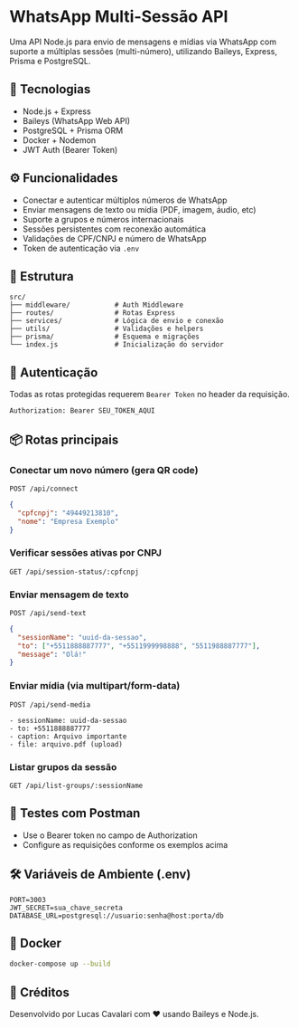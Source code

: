 # WhatsApp Multi-Sessão API

Uma API Node.js para envio de mensagens e mídias via WhatsApp com suporte a múltiplas sessões (multi-número), utilizando Baileys, Express, Prisma e PostgreSQL.

## 🚀 Tecnologias

- Node.js + Express
- Baileys (WhatsApp Web API)
- PostgreSQL + Prisma ORM
- Docker + Nodemon
- JWT Auth (Bearer Token)

## ⚙️ Funcionalidades

- Conectar e autenticar múltiplos números de WhatsApp
- Enviar mensagens de texto ou mídia (PDF, imagem, áudio, etc)
- Suporte a grupos e números internacionais
- Sessões persistentes com reconexão automática
- Validações de CPF/CNPJ e número de WhatsApp
- Token de autenticação via `.env`

## 📁 Estrutura

```
src/
├── middleware/           # Auth Middleware
├── routes/               # Rotas Express
├── services/             # Lógica de envio e conexão
├── utils/                # Validações e helpers
├── prisma/               # Esquema e migrações
└── index.js              # Inicialização do servidor
```

## 🔐 Autenticação

Todas as rotas protegidas requerem `Bearer Token` no header da requisição.

```http
Authorization: Bearer SEU_TOKEN_AQUI
```

## 📦 Rotas principais

### Conectar um novo número (gera QR code)

`POST /api/connect`

```json
{
  "cpfcnpj": "49449213810",
  "nome": "Empresa Exemplo"
}
```

### Verificar sessões ativas por CNPJ

`GET /api/session-status/:cpfcnpj`

### Enviar mensagem de texto

`POST /api/send-text`

```json
{
  "sessionName": "uuid-da-sessao",
  "to": ["+5511888887777", "+5511999998888", "5511988887777"],
  "message": "Olá!"
}
```

### Enviar mídia (via multipart/form-data)

`POST /api/send-media`

```form-data
- sessionName: uuid-da-sessao
- to: +5511888887777
- caption: Arquivo importante
- file: arquivo.pdf (upload)
```

### Listar grupos da sessão

`GET /api/list-groups/:sessionName`

## 🧪 Testes com Postman

- Use o Bearer token no campo de Authorization
- Configure as requisições conforme os exemplos acima

## 🛠️ Variáveis de Ambiente (.env)

```env
PORT=3003
JWT_SECRET=sua_chave_secreta
DATABASE_URL=postgresql://usuario:senha@host:porta/db
```

## 🐳 Docker

```bash
docker-compose up --build
```

## 🧠 Créditos

Desenvolvido por Lucas Cavalari com ♥ usando Baileys e Node.js.
